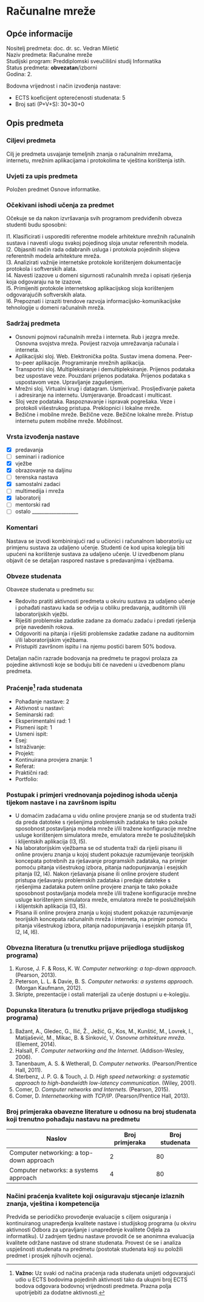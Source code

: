 # Računalne mreže

## Opće informacije

Nositelj predmeta: doc. dr. sc. Vedran Miletić  
Naziv predmeta: Računalne mreže  
Studijski program: Preddiplomski sveučilišni studij Informatika  
Status predmeta: **obvezatan**/izborni  
Godina: 2.

Bodovna vrijednost i način izvođenja nastave:

- ECTS koeficijent opterećenosti studenata: 5
- Broj sati (P+V+S): 30+30+0

## Opis predmeta

### Ciljevi predmeta

Cilj je predmeta usvajanje temeljnih znanja o računalnim mrežama, internetu, mrežnim aplikacijama i protokolima te vještina korištenja istih.

### Uvjeti za upis predmeta

Položen predmet Osnove informatike.

### Očekivani ishodi učenja za predmet

Očekuje se da nakon izvršavanja svih programom predviđenih obveza studenti budu sposobni:

I1. Klasificirati i usporediti referentne modele arhitekture mrežnih računalnih sustava i navesti ulogu svakoj pojedinog sloja unutar referentnih modela.  
I2. Objasniti način rada odabranih usluga i protokola pojedinih slojeva referentnih modela arhitekture mreža.  
I3. Analizirati važnije internetske protokole korištenjem dokumentacije protokola i softverskih alata.  
I4. Navesti izazove u domeni sigurnosti računalnih mreža i opisati rješenja koja odgovaraju na te izazove.  
I5. Primijeniti protokole internetskog aplikacijskog sloja korištenjem odgovarajućih softverskih alata.  
I6. Prepoznati i izraziti trendove razvoja informacijsko-komunikacijske tehnologije u domeni računalnih mreža.

### Sadržaj predmeta

- Osnovni pojmovi računalnih mreža i interneta. Rub i jezgra mreže. Osnovna svojstva mreža. Povijest razvoja umrežavanja računala i interneta.
- Aplikacijski sloj. Web. Elektronička pošta. Sustav imena domena. Peer-to-peer aplikacije. Programiranje mrežnih aplikacija.
- Transportni sloj. Multipleksiranje i demultipleksiranje. Prijenos podataka bez uspostave veze. Pouzdani prijenos podataka. Prijenos podataka s uspostavom veze. Upravljanje zagušenjem.
- Mrežni sloj. Virtualni krug i datagram. Usmjerivač. Prosljeđivanje paketa i adresiranje na internetu. Usmjeravanje. Broadcast i multicast.
- Sloj veze podataka. Raspoznavanje i ispravak pogrešaka. Veze i protokoli višestrukog pristupa. Preklopnici i lokalne mreže.
- Bežične i mobilne mreže. Bežične veze. Bežične lokalne mreže. Pristup internetu putem mobilne mreže. Mobilnost.

### Vrsta izvođenja nastave

- [x] predavanja
- [ ] seminari i radionice
- [x] vježbe
- [x] obrazovanje na daljinu
- [ ] terenska nastava
- [x] samostalni zadaci
- [ ] multimedija i mreža
- [x] laboratorij
- [ ] mentorski rad
- [ ] ostalo ___________________

### Komentari

Nastava se izvodi kombinirajući rad u učionici i računalnom laboratoriju uz primjenu sustava za udaljeno učenje. Studenti će kod upisa kolegija biti upućeni na korištenje sustava za udaljeno učenje. U izvedbenom planu objavit će se detaljan raspored nastave s predavanjima i vježbama.

### Obveze studenata

Obaveze studenata u predmetu su:

- Redovito pratiti aktivnosti predmeta u okviru sustava za udaljeno učenje i pohađati nastavu kada se odvija u obliku predavanja, auditornih i/ili laboratorijskih vježbi.
- Riješiti problemske zadatke zadane za domaću zadaću i predati rješenja prije navedenih rokova.
- Odgovoriti na pitanja i riješiti problemske zadatke zadane na auditornim i/ili laboratorijskim vježbama.
- Pristupiti završnom ispitu i na njemu postići barem 50% bodova.

Detaljan način razrade bodovanja na predmetu te pragovi prolaza za pojedine aktivnosti koje se boduju biti će navedeni u izvedbenom planu predmeta.

### Praćenje[^1] rada studenata

- Pohađanje nastave: 2
- Aktivnost u nastavi:
- Seminarski rad:
- Eksperimentalni rad: 1
- Pismeni ispit: 1
- Usmeni ispit:
- Esej:
- Istraživanje:
- Projekt:
- Kontinuirana provjera znanja: 1
- Referat:
- Praktični rad:
- Portfolio:

### Postupak i primjeri vrednovanja pojedinog ishoda učenja tijekom nastave i na završnom ispitu

- U domaćim zadaćama u vidu online provjere znanja se od studenta traži da preda datoteke s rješenjima problemskih zadataka te tako pokaže sposobnost postavljanja modela mreže i/ili tražene konfiguracije mrežne usluge korištenjem simulatora mreže, emulatora mreže te poslužiteljskih i klijentskih aplikacija (I3, I5).
- Na laboratorijskim vježbama se od studenta traži da riješi pisanu ili online provjeru znanja u kojoj student pokazuje razumijevanje teorijskih koncepata potrebnih za rješavanje programskih zadataka, na primjer pomoću pitanja višestrukog izbora, pitanja nadopunjavanja i esejskih pitanja (I2, I4). Nakon rješavanja pisane ili online provjere student pristupa rješavanju problemskih zadataka i predaje datoteke s rješenjima zadataka putem online provjere znanja te tako pokaže sposobnost postavljanja modela mreže i/ili tražene konfiguracije mrežne usluge korištenjem simulatora mreže, emulatora mreže te poslužiteljskih i klijentskih aplikacija (I3, I5).
- Pisana ili online provjera znanja u kojoj student pokazuje razumijevanje teorijskih koncepata računalnih mreža i interneta, na primjer pomoću pitanja višestrukog izbora, pitanja nadopunjavanja i esejskih pitanja (I1, I2, I4, I6).

### Obvezna literatura (u trenutku prijave prijedloga studijskog programa)

1. Kurose, J. F. & Ross, K. W. *Computer networking: a top-down approach*. (Pearson, 2013).
2. Peterson, L. L. & Davie, B. S. *Computer networks: a systems approach*. (Morgan Kaufmann, 2012).
3. Skripte, prezentacije i ostali materijali za učenje dostupni u e-kolegiju.

### Dopunska literatura (u trenutku prijave prijedloga studijskog programa)

1. Bažant, A., Gledec, G., Ilić, Ž., Ježić, G., Kos, M., Kunštić, M., Lovrek, I., Matijašević, M., Mikac, B. & Sinković, V. *Osnovne arhitekture mreža*. (Element, 2014).
2. Halsall, F. *Computer networking and the Internet*. (Addison-Wesley, 2006).
3. Tanenbaum, A. S. & Wetherall, D. *Computer networks*. (Pearson/Prentice Hall, 2011).
4. Sterbenz, J. P. G. & Touch, J. D. *High speed networking: a systematic approach to high-bandwidth low-latency communication*. (Wiley, 2001).
5. Comer, D. *Computer networks and Internets*. (Pearson, 2015).
6. Comer, D. *Internetworking with TCP/IP*. (Pearson/Prentice Hall, 2013).

### Broj primjeraka obavezne literature u odnosu na broj studenata koji trenutno pohađaju nastavu na predmetu

| Naslov | Broj primjeraka | Broj studenata |
| ------ | --------------- | -------------- |
| Computer networking: a top-down approach | 2 | 80 |
| Computer networks: a systems approach | 4 | 80 |

### Načini praćenja kvalitete koji osiguravaju stjecanje izlaznih znanja, vještina i kompetencija

Predviđa se periodičko provođenje evaluacije s ciljem osiguranja i kontinuiranog unapređenja kvalitete nastave i studijskog programa (u okviru aktivnosti Odbora za upravljanje i unapređenje kvalitete Odjela za informatiku). U zadnjem tjednu nastave provodit će se anonimna evaluacija kvalitete održane nastave od strane studenata. Provest će se i analiza uspješnosti studenata na predmetu (postotak studenata koji su položili predmet i prosjek njihovih ocjena).

[^1]: **Važno:** Uz svaki od načina praćenja rada studenata unijeti odgovarajući udio u ECTS bodovima pojedinih aktivnosti tako da ukupni broj ECTS bodova odgovara bodovnoj vrijednosti predmeta. Prazna polja upotrijebiti za dodatne aktivnosti.
